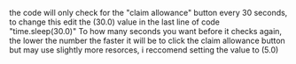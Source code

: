 the code will only check for the "claim allowance" button every 30 seconds, to change this edit the (30.0) value in the last line of code  "time.sleep(30.0)" To how many seconds you want before it checks again, the lower the number the faster it will be to click the claim allowance button but may use slightly more resorces, i reccomend setting the value to (5.0)
